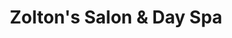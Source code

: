 ---
title: "Zolton's Salon & Day Spa"
url: /scottsdale/zoltons-salon-and-day-spa/
shop: hairdresser
---